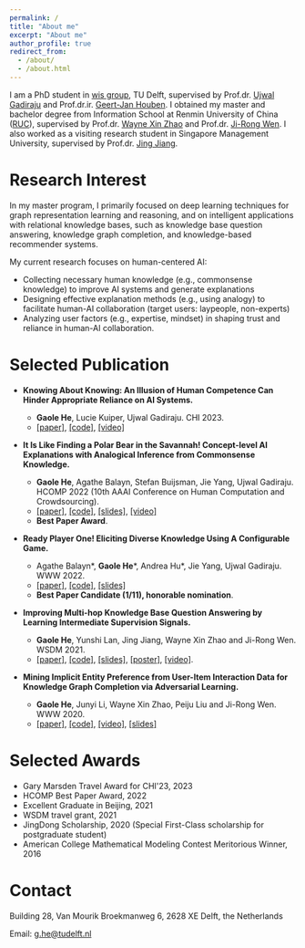 ```yaml
---
permalink: /
title: "About me"
excerpt: "About me"
author_profile: true
redirect_from: 
  - /about/
  - /about.html
---
```


I am a PhD student in [wis group](http://wis.ewi.tudelft.nl/), TU Delft, supervised by Prof.dr. [Ujwal Gadiraju](http://ujwalgadiraju.com/) and Prof.dr.ir. [Geert-Jan Houben](https://scholar.google.com/citations?user=7SLMWEcAAAAJ&hl=en). 
I obtained my master and bachelor degree from Information School at Renmin University of China ([RUC](https://ruc.edu.cn/)), supervised by Prof.dr. [Wayne Xin Zhao](http://playbigdata.ruc.edu.cn/batmanfly/) and Prof.dr. [Ji-Rong Wen](https://scholar.google.co.jp/citations?user=tbxCHJgAAAAJ). I also worked as a visiting research student in Singapore Management University, supervised by Prof.dr. [Jing Jiang](http://www.mysmu.edu/faculty/jingjiang/). 

Research Interest
======
In my master program, I primarily focused on deep learning techniques for graph representation learning and reasoning, and on intelligent applications
with relational knowledge bases, such as knowledge base question answering, knowledge graph completion, and knowledge-based recommender systems.

My current research focuses on human-centered AI:
- Collecting necessary human knowledge (e.g., commonsense knowledge) to improve AI systems and generate explanations
- Designing effective explanation methods (e.g., using analogy) to facilitate human-AI collaboration (target users: laypeople, non-experts)
- Analyzing user factors (e.g., expertise, mindset) in shaping trust and reliance in human-AI collaboration.


Selected Publication
======
- **Knowing About Knowing: An Illusion of Human Competence Can Hinder Appropriate Reliance on AI Systems.**
  - **Gaole He**, Lucie Kuiper, Ujwal Gadiraju. CHI 2023. 
  - [[paper]](https://arxiv.org/abs/2301.11333), [[code]](https://github.com/RichardHGL/CHI2023_DKE), [[video]](https://dl.acm.org/doi/abs/10.1145/3544548.3581025)

- **It Is Like Finding a Polar Bear in the Savannah! Concept-level AI Explanations with Analogical Inference from Commonsense Knowledge.**
  - **Gaole He**, Agathe Balayn, Stefan Buijsman, Jie Yang, Ujwal Gadiraju. HCOMP 2022 (10th AAAI Conference on Human Computation and Crowdsourcing). 
  - [[paper]](http://ujwalgadiraju.com/Publications/HCOMP2022a.pdf), [[code]](https://github.com/delftcrowd/HCOMP2022_ARCHIE), [[slides]](https://github.com/delftcrowd/HCOMP2022_ARCHIE/blob/main/asset/hcomp2022_gaole.pptx), [[video]](https://slideslive.com/38993029)
  - **Best Paper Award**.

- **Ready Player One! Eliciting Diverse Knowledge Using A Configurable Game.**
  - Agathe Balayn\*, **Gaole He**\*, Andrea Hu\*, Jie Yang, Ujwal Gadiraju. WWW 2022. 
  - [[paper]](http://ujwalgadiraju.com/Publications/WWW2022a.pdf), [[code]](https://github.com/delftcrowd/FindItOut), [[slides]](https://github.com/delftcrowd/FindItOut/blob/main/www22_pre.pptx)
  - **Best Paper Candidate (1/11), honorable nomination**.

- **Improving Multi-hop Knowledge Base Question Answering by Learning Intermediate Supervision Signals.**
  - **Gaole He**, Yunshi Lan, Jing Jiang, Wayne Xin Zhao and Ji-Rong Wen. WSDM 2021.
  - [[paper]](http://RichardHGL.github.io/files/wsdm2021.pdf), [[code]](https://github.com/RichardHGL/WSDM2021_NSM), [[slides]](https://github.com/RichardHGL/WSDM2021_NSM/blob/main/presentation/wsdm_slides_ver2.pptx), [[poster]](https://github.com/RichardHGL/WSDM2021_NSM/blob/main/presentation/wsdm-poster.pdf), [[video]](https://vimeo.com/518921912).

- **Mining Implicit Entity Preference from User-Item Interaction Data for Knowledge Graph Completion via Adversarial Learning.**
  - **Gaole He**, Junyi Li, Wayne Xin Zhao, Peiju Liu and Ji-Rong Wen. WWW 2020.
  - [[paper]](http://RichardHGL.github.io/files/www2020.pdf), [[code]](https://github.com/RichardHGL/UPGAN), [[video]](https://www.youtube.com/watch?v=SABAIvhhMm0&list=PLJNwhMK_V7EyZCUt6SjW4JthoM9-QiHMZ&index=43), [[slides]](https://github.com/RichardHGL/UPGAN/blob/master/www_slides.pptx)

Selected Awards
======
- Gary Marsden Travel Award for CHI'23, 2023
- HCOMP Best Paper Award, 2022
- Excellent Graduate in Beijing, 2021
- WSDM travel grant, 2021
- JingDong Scholarship, 2020 (Special First-Class scholarship for postgraduate student)
- American College Mathematical Modeling Contest Meritorious Winner, 2016

Contact
======
Building 28, Van Mourik Broekmanweg 6, 2628 XE Delft, the Netherlands

Email: g.he@tudelft.nl
